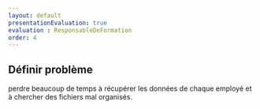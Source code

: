 ```yaml
---
layout: default
presentationEvaluation: true
evaluation : ResponsableDeFormation
order: 4
---
```


## Définir problème

<!-- note -->

perdre beaucoup de temps à récupérer les données de chaque employé et à chercher des fichiers mal organisés.

<!-- new slide -->